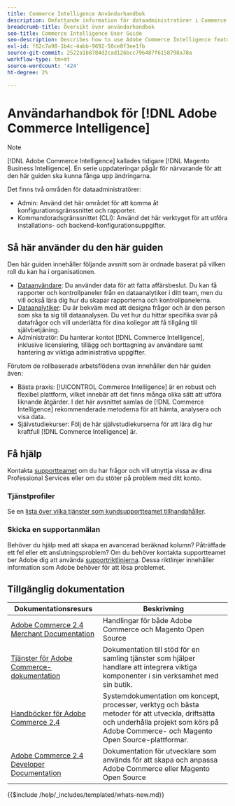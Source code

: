 ```yaml
---
title: Commerce Intelligence Användarhandbok
description: Omfattande information för dataadministratörer i Commerce Intelligence.
breadcrumb-title: Översikt över användarhandbok
seo-title: Commerce Intelligence User Guide
seo-description: Describes how to use Adobe Commerce Intelligence features used to gain insights from Adobe Commerce or Magento Open Source data, along with other third-party data sources.
exl-id: f62c7a98-1b4c-4abb-9692-50ce0f3ee1fb
source-git-commit: 2522a1b8784d2cad126bcc796487f6158798a78a
workflow-type: tm+mt
source-wordcount: '424'
ht-degree: 2%

---
```



# Användarhandbok för [!DNL Adobe Commerce Intelligence]

>[!NOTE]
>
>[!DNL Adobe Commerce Intelligence] kallades tidigare [!DNL Magento Business Intelligence]. En serie uppdateringar pågår för närvarande för att den här guiden ska kunna fånga upp ändringarna.

Det finns två områden för dataadministratörer:

- Admin: Använd det här området för att komma åt konfigurationsgränssnittet och rapporter.
- Kommandoradsgränssnittet (CLI): Använd det här verktyget för att utföra installations- och backend-konfigurationsuppgifter.

## Så här använder du den här guiden

Den här guiden innehåller följande avsnitt som är ordnade baserat på vilken roll du kan ha i organisationen.

- [Dataanvändare](data-user.md): Du använder data för att fatta affärsbeslut. Du kan få rapporter och kontrollpaneler från en dataanalytiker i ditt team, men du vill också lära dig hur du skapar rapporterna och kontrollpanelerna.
- [Dataanalytiker](data-analyst.md): Du är bekväm med att designa frågor och är den person som ska ta sig till dataanalysen. Du vet hur du hittar specifika svar på datafrågor och vill underlätta för dina kollegor att få tillgång till självbetjäning.
- Administratör: Du hanterar kontot [!DNL Commerce Intelligence], inklusive licensiering, tillägg och borttagning av användare samt hantering av viktiga administrativa uppgifter.

Förutom de rollbaserade arbetsflödena ovan innehåller den här guiden även:

- Bästa praxis: [!UICONTROL Commerce Intelligence] är en robust och flexibel plattform, vilket innebär att det finns många olika sätt att utföra liknande åtgärder. I det här avsnittet samlas de [!DNL Commerce Intelligence] rekommenderade metoderna för att hämta, analysera och visa data.
- Självstudiekurser: Följ de här självstudiekurserna för att lära dig hur kraftfull [!DNL Commerce Intelligence] är.

## Få hjälp

Kontakta [supportteamet](https://experienceleague.adobe.com/docs/commerce-knowledge-base/kb/troubleshooting/miscellaneous/mbi-service-policies.html) om du har frågor och vill utnyttja vissa av dina Professional Services eller om du stöter på problem med ditt konto.

### Tjänstprofiler

Se en [lista över vilka tjänster som kundsupportteamet tillhandahåller](https://experienceleague.adobe.com/docs/commerce-knowledge-base/kb/troubleshooting/miscellaneous/mbi-service-policies.html).

### Skicka en supportanmälan

Behöver du hjälp med att skapa en avancerad beräknad kolumn? Påträffade ett fel eller ett anslutningsproblem? Om du behöver kontakta supportteamet ber Adobe dig att använda [supportriktlinjerna](https://experienceleague.adobe.com/docs/commerce-knowledge-base/kb/troubleshooting/miscellaneous/mbi-service-policies.html). Dessa riktlinjer innehåller information som Adobe behöver för att lösa problemet.

## Tillgänglig dokumentation

| Dokumentationsresurs | Beskrivning |
|----------------------- | ----------- |
| [Adobe Commerce 2.4 Merchant Documentation](https://experienceleague.adobe.com/en/docs/commerce-admin/user-guides/home) | Handlingar för både Adobe Commerce och Magento Open Source |
| [Tjänster för Adobe Commerce-dokumentation](https://experienceleague.adobe.com/en/docs/commerce/user-guides/home) | Dokumentation till stöd för en samling tjänster som hjälper handlare att integrera viktiga komponenter i sin verksamhet med sin butik. |
| [Handböcker för Adobe Commerce 2.4](https://experienceleague.adobe.com/en/docs/commerce-operations/operational-guides/home) | Systemdokumentation om koncept, processer, verktyg och bästa metoder för att utveckla, driftsätta och underhålla projekt som körs på Adobe Commerce- och Magento Open Source-plattformar. |
| [Adobe Commerce 2.4 Developer Documentation](https://developer.adobe.com/commerce/) | Dokumentation för utvecklare som används för att skapa och anpassa Adobe Commerce eller Magento Open Source |

{{$include /help/_includes/templated/whats-new.md}}

<!-- Last updated from includes: 2025-09-04 10:40:17 -->

